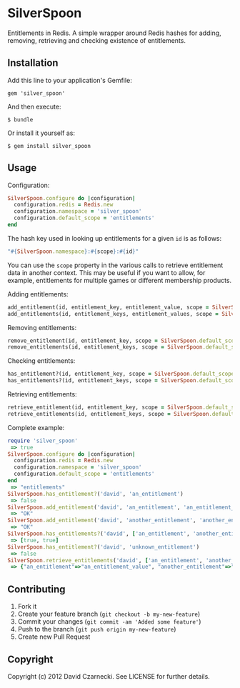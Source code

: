 # SilverSpoon

Entitlements in Redis. A simple wrapper around Redis hashes for adding, removing, retrieving and 
checking existence of entitlements.

## Installation

Add this line to your application's Gemfile:

```
gem 'silver_spoon'
```

And then execute:

```
$ bundle
```

Or install it yourself as:

```
$ gem install silver_spoon
```

## Usage

Configuration:

```ruby
SilverSpoon.configure do |configuration|
  configuration.redis = Redis.new
  configuration.namespace = 'silver_spoon'
  configuration.default_scope = 'entitlements'
end
```

The hash key used in looking up entitlements for a given `id` is as follows:

```ruby
"#{SilverSpoon.namespace}:#{scope}:#{id}"
```

You can use the `scope` property in the various calls to retrieve entitlement data 
in another context. This may be useful if you want to allow, for example, entitlements 
for multiple games or different membership products.

Adding entitlements:

```ruby
add_entitlement(id, entitlement_key, entitlement_value, scope = SilverSpoon.default_scope)
add_entitlements(id, entitlement_keys, entitlement_values, scope = SilverSpoon.default_scope)
```

Removing entitlements:

```ruby
remove_entitlement(id, entitlement_key, scope = SilverSpoon.default_scope)
remove_entitlements(id, entitlement_keys, scope = SilverSpoon.default_scope)
```

Checking entitlements:

```ruby
has_entitlement?(id, entitlement_key, scope = SilverSpoon.default_scope)
has_entitlements?(id, entitlement_keys, scope = SilverSpoon.default_scope)
```

Retrieving entitlements:

```ruby
retrieve_entitlement(id, entitlement_key, scope = SilverSpoon.default_scope)
retrieve_entitlements(id, entitlement_keys, scope = SilverSpoon.default_scope)
```

Complete example:

```ruby
require 'silver_spoon'
 => true 
SilverSpoon.configure do |configuration|
  configuration.redis = Redis.new
  configuration.namespace = 'silver_spoon'
  configuration.default_scope = 'entitlements'
end
 => "entitlements" 
SilverSpoon.has_entitlement?('david', 'an_entitlement')
 => false 
SilverSpoon.add_entitlement('david', 'an_entitlement', 'an_entitlement_value')
 => "OK" 
SilverSpoon.add_entitlement('david', 'another_entitlement', 'another_entitlement_value')
 => "OK" 
SilverSpoon.has_entitlements?('david', ['an_entitlement', 'another_entitlement'])
 => [true, true] 
SilverSpoon.has_entitlement?('david', 'unknown_entitlement')
 => false 
SilverSpoon.retrieve_entitlements('david', ['an_entitlement', 'another_entitlement'])
 => {"an_entitlement"=>"an_entitlement_value", "another_entitlement"=>"another_entitlement_value"} 
```

## Contributing

1. Fork it
2. Create your feature branch (`git checkout -b my-new-feature`)
3. Commit your changes (`git commit -am 'Added some feature'`)
4. Push to the branch (`git push origin my-new-feature`)
5. Create new Pull Request

## Copyright

Copyright (c) 2012 David Czarnecki. See LICENSE for further details.
